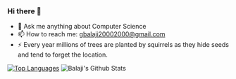 ### Hi there 👋
- 💬 Ask me anything about Computer Science
- 📫 How to reach me: gbalaji20002000@gmail.com
- ⚡ Every year millions of trees are planted by squirrels as they hide seeds and tend to forget the location.

[![Top Languages](https://github-readme-stats.vercel.app/api/top-langs/?username=BalajiG2000)](https://github.com/BalajiG2000/github-readme-stats)   ![Balaji's Github Stats](https://github-readme-stats.vercel.app/api?username=BalajiG2000)



<!--
**BalajiG2000/BalajiG2000** is a ✨ _special_ ✨ repository because its `README.md` (this file) appears on your GitHub profile.

Here are some ideas to get you started:

- 🔭 I’m currently working on ...
- 🌱 I’m currently learning ...
- 👯 I’m looking to collaborate on ...
- 🤔 I’m looking for help with ...
- 💬 Ask me about ...
- 📫 How to reach me: ...
- 😄 Pronouns: ...
- ⚡ Fun fact: ...
-->
